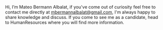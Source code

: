 Hi, I’m Mateo Bermann Albalat, if you've come out of curiosity feel free to contact me directly at mbermannalbalat@gmail.com, I'm always happy to share knowledge and discuss.
If you come to see me as a candidate, head to HumanResources where you will find more information. 
